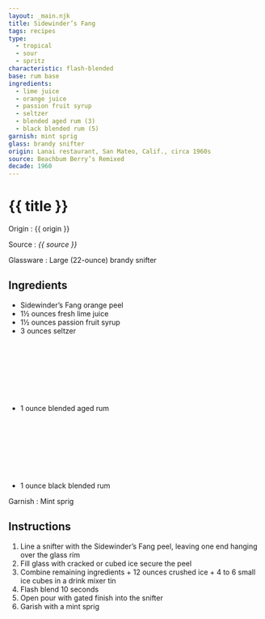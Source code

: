 ```yaml
---
layout: _main.njk
title: Sidewinder’s Fang
tags: recipes
type:
  - tropical
  - sour
  - spritz
characteristic: flash-blended
base: rum base
ingredients:
  - lime juice
  - orange juice
  - passion fruit syrup
  - seltzer
  - blended aged rum (3)
  - black blended rum (5)
garnish: mint sprig
glass: brandy snifter
origin: Lanai restaurant, San Mateo, Calif., circa 1960s
source: Beachbum Berry’s Remixed
decade: 1960
---
```

<!-- markdownlint-disable MD025 -->
# {{ title }}
<!-- markdownlint-disable MD025 -->

Origin
  : {{ origin }}

Source
  : <cite>{{ source }}</cite>

Glassware
  : Large (22-ounce) brandy snifter

## Ingredients

* Sidewinder’s Fang orange peel
* 1&frac12; ounces fresh lime juice
* 1&frac12; ounces passion fruit syrup
* 3 ounces seltzer
* 1 ounce blended aged rum<icon-l space="1em" class="bigger" label="(3)"><span class="with-icon"><svg class="icon"><use href="/assets/images/icons/circle-3.svg#circle-3"></use></svg></span></icon-l>
* 1 ounce black blended rum<icon-l space="1em" class="bigger" label="(5)"><span class="with-icon"><svg class="icon"><use href="/assets/images/icons/circle-5.svg#circle-5"></use></svg></span></icon-l>

Garnish
  : Mint sprig

## Instructions

1. Line a snifter with the Sidewinder’s Fang peel, leaving one end hanging over the glass rim
2. Fill glass with cracked or cubed ice secure the peel
3. Combine remaining ingredients + 12 ounces crushed ice + 4 to 6 small ice cubes in a drink mixer tin
4. Flash blend 10 seconds
5. Open pour with gated finish into the snifter
6. Garish with a mint sprig

